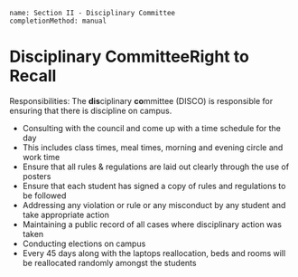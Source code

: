 ```ngMeta
name: Section II - Disciplinary Committee
completionMethod: manual
```

# Disciplinary CommitteeRight to Recall

Responsibilities:
The **dis**ciplinary **co**mmittee (DISCO) is responsible for ensuring that there is discipline on campus.
- Consulting with the council and come up with a time schedule for the day
- This includes class times, meal times, morning and evening circle and work time
- Ensure that all rules & regulations are laid out clearly through the use of posters
- Ensure that each student has signed a copy of rules and regulations to be followed
- Addressing any violation or rule or any misconduct by any student and take appropriate action
- Maintaining a public record of all cases where disciplinary action was taken
- Conducting elections on campus
- Every 45 days along with the laptops reallocation, beds and rooms will be reallocated randomly amongst the students

